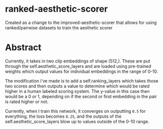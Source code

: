 # ranked-aesthetic-scorer
Created as a change to the improved-aesthetic-scorer that allows for using ranked/pairwise datasets to train the aesthetic scorer

# Abstract
Currently, it takes in two clip embeddings of shape  (512,). These are put through the  self.aesthetic_score_layers and are loaded using pre-trained weights which output values for individual embeddings in the range of 0-10.

The modification i've made is to add a self.ranking_layers which takes those two scores and then outputs a value to determine which would be rated higher in a human labeled scoring system. The y-value in this case then would be a 0 or 1, depending on if the second or first embedding in the pair is rated higher or not.

Currently, when I train this network, it converges on outputting `0.5` for everything, the loss becomes `0.25`, and the outputs of the self.aesthetic_score_layers blow up to values outside of the 0-10 range.

